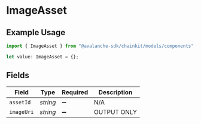 # ImageAsset

## Example Usage

```typescript
import { ImageAsset } from "@avalanche-sdk/chainkit/models/components";

let value: ImageAsset = {};
```

## Fields

| Field              | Type               | Required           | Description        |
| ------------------ | ------------------ | ------------------ | ------------------ |
| `assetId`          | *string*           | :heavy_minus_sign: | N/A                |
| `imageUri`         | *string*           | :heavy_minus_sign: | OUTPUT ONLY        |